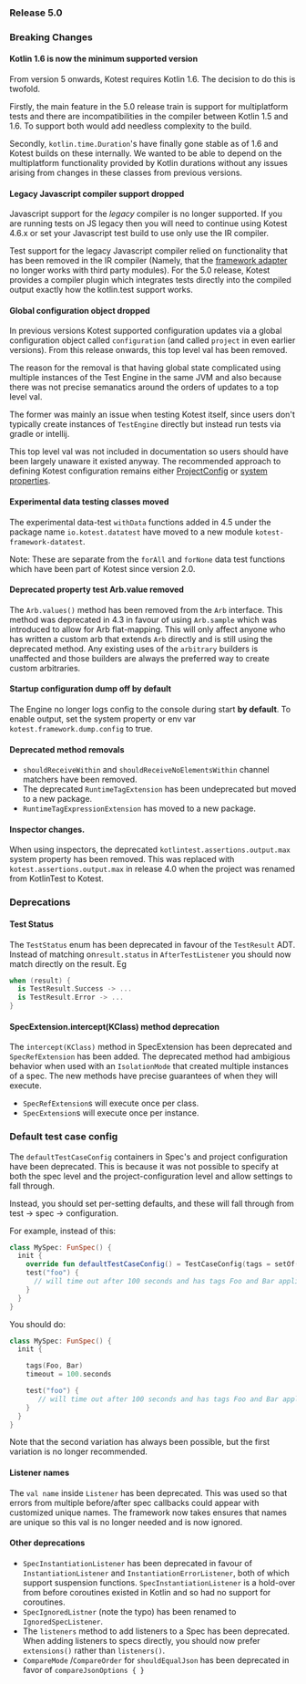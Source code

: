 ### Release 5.0

### Breaking Changes

#### Kotlin 1.6 is now the minimum supported version

From version 5 onwards, Kotest requires Kotlin 1.6. The decision to do this is twofold.

Firstly, the main feature in the 5.0
release train is support for multiplatform tests and there are incompatibilities in the compiler between Kotlin 1.5 and 1.6. To support both
would add needless complexity to the build.

Secondly, `kotlin.time.Duration`'s have finally gone stable as of 1.6 and Kotest
builds on these internally. We wanted to be able to depend on the multiplatform functionality provided by Kotlin durations without
any issues arising from changes in these classes from previous versions.

#### Legacy Javascript compiler support dropped

Javascript support for the _legacy_ compiler is no longer supported. If you are running tests on JS legacy then you will need to continue using Kotest 4.6.x or set your Javascript test build to use only use the IR compiler.

Test support for the legacy Javascript compiler relied on functionality that has been removed in the IR compiler (Namely, that the
[framework adapter](https://kotlinlang.org/api/latest/kotlin.test/kotlin.test/-framework-adapter/) no longer works with third
party modules). For the 5.0 release, Kotest provides a compiler plugin which integrates tests directly into the compiled output exactly
how the kotlin.test support works.

#### Global configuration object dropped

In previous versions Kotest supported configuration updates via a global configuration object called `configuration` (and called `project` in even earlier versions).
From this release onwards, this top level val has been removed.

The reason for the removal is that having global state complicated using multiple instances of the Test Engine in the same JVM and
also because there was not precise semanatics around the orders of updates to a top level val.

The former was mainly an issue when testing Kotest itself, since users don't typically create instances of `TestEngine`
directly but instead run tests via gradle or intellij.

This top level val was not included in documentation so users should have been largely unaware it existed anyway. The
recommended approach to defining Kotest configuration remains
either [ProjectConfig](https://kotest.io/docs/framework/project-config.html)
or [system properties](https://kotest.io/docs/framework/framework-config-props.html).

#### Experimental data testing classes moved

The experimental data-test `withData` functions added in 4.5 under the package name `io.kotest.datatest` have moved to a new module `kotest-framework-datatest`.

Note: These are separate from the `forAll` and `forNone` data test functions which have been part of Kotest since version 2.0.

#### Deprecated property test Arb.value removed

The `Arb.values()` method has been removed from the `Arb` interface. This method was deprecated in 4.3 in favour of using `Arb.sample` which was introduced to allow for Arb flat-mapping. This will only affect anyone who has written a custom arb that extends `Arb` directly and is still using the deprecated method. Any existing uses of the `arbitrary` builders is unaffected and those builders are always the preferred way to create custom arbitraries.

#### Startup configuration dump off by default

The Engine no longer logs config to the console during start **by default**. To enable output, set the system property or env var `kotest.framework.dump.config` to true.

#### Deprecated method removals

* `shouldReceiveWithin` and `shouldReceiveNoElementsWithin` channel matchers have been removed.
* The deprecated `RuntimeTagExtension` has been undeprecated but moved to a new package.
* `RuntimeTagExpressionExtension` has moved to a new package.

#### Inspector changes.

When using inspectors, the deprecated `kotlintest.assertions.output.max` system property has been removed.
This was replaced with `kotest.assertions.output.max` in release 4.0 when the project was renamed
from KotlinTest to Kotest.

### Deprecations

#### Test Status

The `TestStatus` enum has been deprecated in favour of the `TestResult` ADT. Instead of matching on`result.status` in `AfterTestListener` you should now match directly on the result. Eg

```kotlin
when (result) {
  is TestResult.Success -> ...
  is TestResult.Error -> ...
}
```

#### SpecExtension.intercept(KClass) method deprecation

The `intercept(KClass)` method in SpecExtension has been deprecated and `SpecRefExtension` has been added. The deprecated method had ambigious behavior when used with an `IsolationMode` that created multiple instances of a spec. The new methods have precise guarantees of when they will execute.

* `SpecRefExtension`s will execute once per class.
* `SpecExtension`s will execute once per instance.

### Default test case config

The `defaultTestCaseConfig` containers in Spec's and project configuration have been deprecated. This is because it was not possible to specify at both the spec level and the project-configuration level and allow settings to fall through.

Instead, you should set per-setting defaults, and these will fall through from test -> spec -> configuration.

For example, instead of this:

```kotlin
class MySpec: FunSpec() {
  init {
    override fun defaultTestCaseConfig() = TestCaseConfig(tags = setOf(Foo, Bar), timeout = 100.seconds)
    test("foo") {
      // will time out after 100 seconds and has tags Foo and Bar applied
    }
  }
}
```

You should do:

```kotlin
class MySpec: FunSpec() {
  init {

    tags(Foo, Bar)
    timeout = 100.seconds

    test("foo") {
       // will time out after 100 seconds and has tags Foo and Bar applied
    }
  }
}
```

Note that the second variation has always been possible, but the first variation is no longer recommended.


#### Listener names

The `val name` inside `Listener` has been deprecated. This was used so that errors from multiple before/after spec callbacks could appear with customized unique names. The framework now takes ensures that names are unique so this val is no longer needed and is now ignored.

#### Other deprecations

* `SpecInstantiationListener` has been deprecated in favour of `InstantiationListener` and `InstantiationErrorListener`,
  both of which support suspension functions. `SpecInstantiationListener` is a hold-over from before coroutines existed
  in Kotlin and so had no support for coroutines.
* `SpecIgnoredListner` (note the typo) has been renamed to `IgnoredSpecListener`.
* The `listeners` method to add listeners to a Spec has been deprecated. When adding listeners to specs directly, you
  should now prefer `extensions()` rather than `listeners()`.
* `CompareMode` /`CompareOrder` for `shouldEqualJson` has been deprecated in favor of `compareJsonOptions { }`

